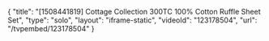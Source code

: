 {
    "title": "[1508441819] Cottage Collection 300TC 100% Cotton Ruffle Sheet Set",
    "type": "solo",
    "layout": "iframe-static",
    "videoId": "123178504",
    "url": "\/tvpembed\/123178504"
}